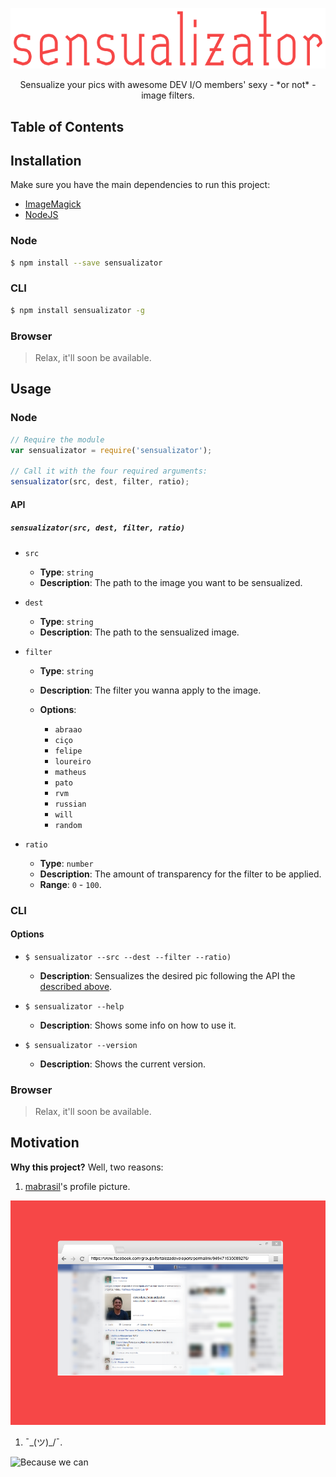 <p align="center">
  <a href="">
    <img alt="Sensualize your pics with awesome DEV I/O members' sexy - or not - image filters." src="logo.png">
  </a>
</p>

<p align="center">
  Sensualize your pics with awesome DEV I/O members' sexy - *or not* - image filters.
</p>

## Table of Contents

## Installation

Make sure you have the main dependencies to run this project:

- [ImageMagick](http://www.imagemagick.org/)
- [NodeJS](http://nodejs.org/)

### Node

```sh
$ npm install --save sensualizator
```

### CLI

```sh
$ npm install sensualizator -g
```

### Browser

> Relax, it'll soon be available.

## Usage

### Node

```js
// Require the module
var sensualizator = require('sensualizator');

// Call it with the four required arguments:
sensualizator(src, dest, filter, ratio);
```

#### API

##### `sensualizator(src, dest, filter, ratio)`

- `src`
    - **Type**: `string`
    - **Description**: The path to the image you want to be sensualized.

- `dest`
    - **Type**: `string`
    - **Description**: The path to the sensualized image.

- `filter`
    - **Type**: `string`
    - **Description**: The filter you wanna apply to the image.
    - **Options**:

      - `abraao`
      - `ciço`
      - `felipe`
      - `loureiro`
      - `matheus`
      - `pato`
      - `rvm`
      - `russian`
      - `will`
      - `random`

- `ratio`
    - **Type**: `number`
    - **Description**: The amount of transparency for the filter to be applied.
    - **Range**: `0` - `100`.

### CLI

#### Options

- `$ sensualizator --src --dest --filter --ratio)`
    - **Description**: Sensualizes the desired pic following the API the [described above]().

- `$ sensualizator --help`
    - **Description**: Shows some info on how to use it.

- `$ sensualizator --version`
    - **Description**: Shows the current version.

### Browser

> Relax, it'll soon be available.

## Motivation

**Why this project?** Well, two reasons:

1. [mabrasil](https://www.github.com/mabrasil)'s profile picture.

  ![The original inspiration](screenshot.png)

1. ¯\_(ツ)_/¯.

  <img alt="Because we can" src="https://media.giphy.com/media/GxjJLMMWLOTRK/giphy.gif" width="400" />

